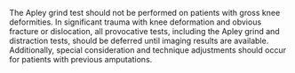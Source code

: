 The Apley grind test should not be performed on patients with gross knee deformities. In significant trauma with knee deformation and obvious fracture or dislocation, all provocative tests, including the Apley grind and distraction tests, should be deferred until imaging results are available. Additionally, special consideration and technique adjustments should occur for patients with previous amputations.